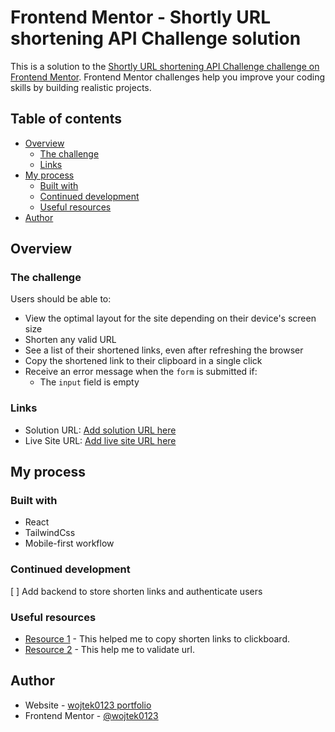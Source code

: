 # Frontend Mentor - Shortly URL shortening API Challenge solution

This is a solution to the [Shortly URL shortening API Challenge challenge on Frontend Mentor](https://www.frontendmentor.io/challenges/url-shortening-api-landing-page-2ce3ob-G). Frontend Mentor challenges help you improve your coding skills by building realistic projects.

## Table of contents

- [Overview](#overview)
  - [The challenge](#the-challenge)
  - [Links](#links)
- [My process](#my-process)
  - [Built with](#built-with)
  - [Continued development](#continued-development)
  - [Useful resources](#useful-resources)
- [Author](#author)

## Overview

### The challenge

Users should be able to:

- View the optimal layout for the site depending on their device's screen size
- Shorten any valid URL
- See a list of their shortened links, even after refreshing the browser
- Copy the shortened link to their clipboard in a single click
- Receive an error message when the `form` is submitted if:
  - The `input` field is empty

### Links

- Solution URL: [Add solution URL here](https://www.frontendmentor.io/solutions/url-shortening-api-using-react-and-typescript-pQhF9_O0Us)
- Live Site URL: [Add live site URL here](https://url-shortening-api-v3sy-d4jnlri5c-wojtek0123.vercel.app/)

## My process

### Built with

- React
- TailwindCss
- Mobile-first workflow

### Continued development

[ ] Add backend to store shorten links and authenticate users

### Useful resources

- [Resource 1](https://www.kindacode.com/article/react-copy-to-clipboard-when-click-a-button-link/) - This helped me to copy shorten links to clickboard.
- [Resource 2](https://stackoverflow.com/questions/161738/what-is-the-best-regular-expression-to-check-if-a-string-is-a-valid-url) - This help me to validate url.

## Author

- Website - [wojtek0123 portfolio](https://wojtek0123.github.io/my-portfolio/)
- Frontend Mentor - [@wojtek0123](https://www.frontendmentor.io/profile/wojtek0123)
